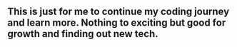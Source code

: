 ## This is just for me to continue my coding journey and learn more. Nothing to exciting but good for growth and finding out new tech.